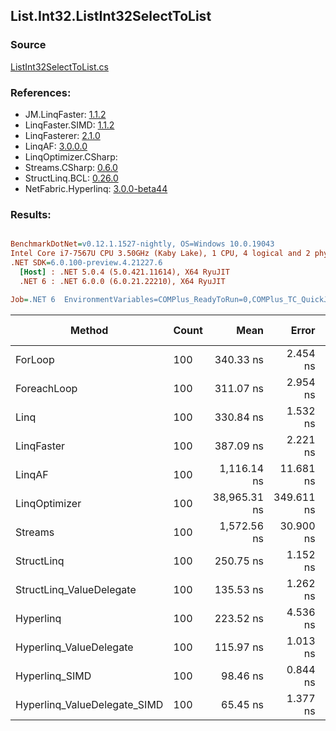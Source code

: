 ﻿## List.Int32.ListInt32SelectToList

### Source
[ListInt32SelectToList.cs](../LinqBenchmarks/List/Int32/ListInt32SelectToList.cs)

### References:
- JM.LinqFaster: [1.1.2](https://www.nuget.org/packages/JM.LinqFaster/1.1.2)
- LinqFaster.SIMD: [1.1.2](https://www.nuget.org/packages/LinqFaster.SIMD/1.0.3)
- LinqFasterer: [2.1.0](https://www.nuget.org/packages/LinqFasterer/2.1.0)
- LinqAF: [3.0.0.0](https://www.nuget.org/packages/LinqAF/3.0.0.0)
- LinqOptimizer.CSharp: [](https://www.nuget.org/packages/LinqOptimizer.CSharp/)
- Streams.CSharp: [0.6.0](https://www.nuget.org/packages/Streams.CSharp/0.6.0)
- StructLinq.BCL: [0.26.0](https://www.nuget.org/packages/StructLinq/0.26.0)
- NetFabric.Hyperlinq: [3.0.0-beta44](https://www.nuget.org/packages/NetFabric.Hyperlinq/3.0.0-beta44)

### Results:
``` ini

BenchmarkDotNet=v0.12.1.1527-nightly, OS=Windows 10.0.19043
Intel Core i7-7567U CPU 3.50GHz (Kaby Lake), 1 CPU, 4 logical and 2 physical cores
.NET SDK=6.0.100-preview.4.21227.6
  [Host] : .NET 5.0.4 (5.0.421.11614), X64 RyuJIT
  .NET 6 : .NET 6.0.0 (6.0.21.22210), X64 RyuJIT

Job=.NET 6  EnvironmentVariables=COMPlus_ReadyToRun=0,COMPlus_TC_QuickJitForLoops=1,COMPlus_TieredPGO=1  Runtime=.NET 6.0  

```
|                       Method | Count |         Mean |      Error |     StdDev |       Median |  Ratio | RatioSD |   Gen 0 | Gen 1 | Gen 2 | Allocated |
|----------------------------- |------ |-------------:|-----------:|-----------:|-------------:|-------:|--------:|--------:|------:|------:|----------:|
|                      ForLoop |   100 |    340.33 ns |   2.454 ns |   2.049 ns |    340.20 ns |   1.00 |    0.00 |  0.5660 |     - |     - |   1,184 B |
|                  ForeachLoop |   100 |    311.07 ns |   2.954 ns |   4.686 ns |    309.46 ns |   0.92 |    0.01 |  0.5660 |     - |     - |   1,184 B |
|                         Linq |   100 |    330.84 ns |   1.532 ns |   1.433 ns |    330.60 ns |   0.97 |    0.01 |  0.2522 |     - |     - |     528 B |
|                   LinqFaster |   100 |    387.09 ns |   2.221 ns |   1.854 ns |    387.48 ns |   1.14 |    0.01 |  0.4358 |     - |     - |     912 B |
|                       LinqAF |   100 |  1,116.14 ns |  11.681 ns |  10.355 ns |  1,113.12 ns |   3.28 |    0.03 |  0.5646 |     - |     - |   1,184 B |
|                LinqOptimizer |   100 | 38,965.31 ns | 349.611 ns | 309.921 ns | 38,915.38 ns | 114.49 |    1.20 | 13.9771 |     - |     - |  29,359 B |
|                      Streams |   100 |  1,572.56 ns |  30.900 ns |  39.079 ns |  1,586.65 ns |   4.59 |    0.16 |  0.7534 |     - |     - |   1,576 B |
|                   StructLinq |   100 |    250.75 ns |   1.152 ns |   1.077 ns |    250.46 ns |   0.74 |    0.01 |  0.2484 |     - |     - |     520 B |
|     StructLinq_ValueDelegate |   100 |    135.53 ns |   1.262 ns |   1.119 ns |    135.50 ns |   0.40 |    0.00 |  0.2370 |     - |     - |     496 B |
|                    Hyperlinq |   100 |    223.52 ns |   4.536 ns |  10.145 ns |    217.76 ns |   0.68 |    0.03 |  0.2179 |     - |     - |     456 B |
|      Hyperlinq_ValueDelegate |   100 |    115.97 ns |   1.013 ns |   0.791 ns |    116.30 ns |   0.34 |    0.00 |  0.2179 |     - |     - |     456 B |
|               Hyperlinq_SIMD |   100 |     98.46 ns |   0.844 ns |   0.789 ns |     98.63 ns |   0.29 |    0.00 |  0.2180 |     - |     - |     456 B |
| Hyperlinq_ValueDelegate_SIMD |   100 |     65.45 ns |   1.377 ns |   1.288 ns |     65.37 ns |   0.19 |    0.00 |  0.2180 |     - |     - |     456 B |
